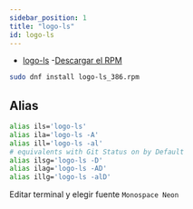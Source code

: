 ```yaml
---
sidebar_position: 1
title: "logo-ls"
id: logo-ls
---
```


- [logo-ls](https://github.com/Yash-Handa/logo-ls)
-[Descargar el RPM](https://github.com/Yash-Handa/logo-ls/releases)

```bash
sudo dnf install logo-ls_386.rpm
```

## Alias

```bash
alias ils='logo-ls'
alias ila='logo-ls -A'
alias ill='logo-ls -al'
# equivalents with Git Status on by Default
alias ilsg='logo-ls -D'
alias ilag='logo-ls -AD'
alias illg='logo-ls -alD'
```

Editar terminal y elegir fuente `Monospace Neon`
